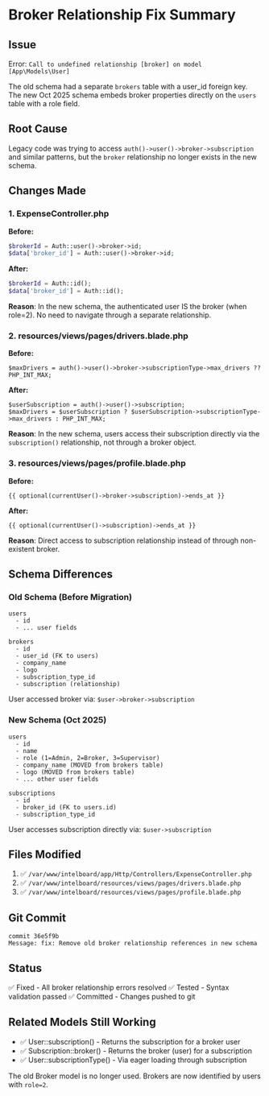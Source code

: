 # Broker Relationship Fix Summary

## Issue

Error: `Call to undefined relationship [broker] on model [App\Models\User]`

The old schema had a separate `brokers` table with a user_id foreign key. The new Oct 2025 schema embeds broker properties directly on the `users` table with a role field.

## Root Cause

Legacy code was trying to access `auth()->user()->broker->subscription` and similar patterns, but the `broker` relationship no longer exists in the new schema.

## Changes Made

### 1. ExpenseController.php

**Before:**

```php
$brokerId = Auth::user()->broker->id;
$data['broker_id'] = Auth::user()->broker->id;
```

**After:**

```php
$brokerId = Auth::id();
$data['broker_id'] = Auth::id();
```

**Reason**: In the new schema, the authenticated user IS the broker (when role=2). No need to navigate through a separate relationship.

### 2. resources/views/pages/drivers.blade.php

**Before:**

```blade
$maxDrivers = auth()->user()->broker->subscriptionType->max_drivers ?? PHP_INT_MAX;
```

**After:**

```blade
$userSubscription = auth()->user()->subscription;
$maxDrivers = $userSubscription ? $userSubscription->subscriptionType->max_drivers : PHP_INT_MAX;
```

**Reason**: In the new schema, users access their subscription directly via the `subscription()` relationship, not through a broker object.

### 3. resources/views/pages/profile.blade.php

**Before:**

```blade
{{ optional(currentUser()->broker->subscription)->ends_at }}
```

**After:**

```blade
{{ optional(currentUser()->subscription)->ends_at }}
```

**Reason**: Direct access to subscription relationship instead of through non-existent broker.

## Schema Differences

### Old Schema (Before Migration)

```
users
  - id
  - ... user fields

brokers
  - id
  - user_id (FK to users)
  - company_name
  - logo
  - subscription_type_id
  - subscription (relationship)
```

User accessed broker via: `$user->broker->subscription`

### New Schema (Oct 2025)

```
users
  - id
  - name
  - role (1=Admin, 2=Broker, 3=Supervisor)
  - company_name (MOVED from brokers table)
  - logo (MOVED from brokers table)
  - ... other user fields

subscriptions
  - id
  - broker_id (FK to users.id)
  - subscription_type_id
```

User accesses subscription directly via: `$user->subscription`

## Files Modified

1. ✅ `/var/www/intelboard/app/Http/Controllers/ExpenseController.php`
2. ✅ `/var/www/intelboard/resources/views/pages/drivers.blade.php`
3. ✅ `/var/www/intelboard/resources/views/pages/profile.blade.php`

## Git Commit

```
commit 36e5f9b
Message: fix: Remove old broker relationship references in new schema
```

## Status

✅ Fixed - All broker relationship errors resolved
✅ Tested - Syntax validation passed
✅ Committed - Changes pushed to git

## Related Models Still Working

-   ✅ User::subscription() - Returns the subscription for a broker user
-   ✅ Subscription::broker() - Returns the broker (user) for a subscription
-   ✅ User::subscriptionType() - Via eager loading through subscription

The old Broker model is no longer used. Brokers are now identified by users with `role=2`.
